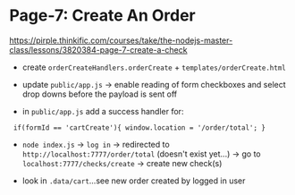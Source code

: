 # Page-7: Create An Order


https://pirple.thinkific.com/courses/take/the-nodejs-master-class/lessons/3820384-page-7-create-a-check



- create `orderCreateHandlers.orderCreate` + `templates/orderCreate.html`



- update `public/app.js` -> enable reading of form checkboxes and select drop downs before the payload is sent off


- in `public/app.js` add a success handler for:

`  if(formId == 'cartCreate'){
    window.location = '/order/total';
  } `

- `node index.js` -> `log in` -> redirected to `http://localhost:7777/order/total` (doesn't exist yet...) -> go to `localhost:7777/checks/create` -> create new check(s)

- look in `.data/cart`...see new order created by logged in user
